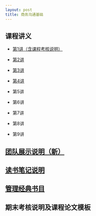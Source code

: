 ```yaml
---
layout: post
title: 商务沟通基础
---
```


## 课程讲义
* [第1讲（含课程考核说明）](http://pan.baidu.com/s/1c2b0U2G)

* [第2讲](http://pan.baidu.com/s/1c2quvK0)

* [第3讲](http://pan.baidu.com/s/1slprcJj)

* [第4讲](http://pan.baidu.com/s/1jIC5WIq)

* 第5讲

* 第6讲

* 第7讲

* 第8讲

* 第9讲

## [团队展示说明（新）](http://pan.baidu.com/s/1gfGFxon)
## [读书笔记说明](http://pan.baidu.com/s/1eSbzjsm)
## [管理经典书目](http://sherylman.com/blog/%E7%AE%A1%E7%90%86%E7%BB%8F%E5%85%B8%E4%B9%A6%E7%9B%AE)

## 期末考核说明及课程论文模板

